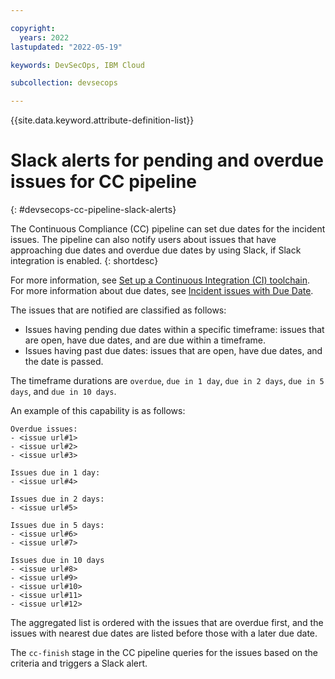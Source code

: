 ```yaml
---

copyright:
  years: 2022
lastupdated: "2022-05-19"

keywords: DevSecOps, IBM Cloud

subcollection: devsecops

---
```


{{site.data.keyword.attribute-definition-list}}

# Slack alerts for pending and overdue issues for CC pipeline
{: #devsecops-cc-pipeline-slack-alerts}

The Continuous Compliance (CC) pipeline can set due dates for the incident issues. The pipeline can also notify users about issues that have approaching due dates and overdue due dates by using Slack, if Slack integration is enabled.
{: shortdesc}

For more information, see [Set up a Continuous Integration (CI) toolchain](/docs/devsecops?topic=devsecops-tutorial-ci-devsecops-template#devsecops-ci-tool-integration-optional-slack). For more information about due dates, see [Incident issues with Due Date](/docs/devsecops?topic=devsecops-issues-due-date).

The issues that are notified are classified as follows:
* Issues having pending due dates within a specific timeframe: issues that are open, have due dates, and are due within a timeframe.
* Issues having past due dates: issues that are open, have due dates, and the date is passed.

The timeframe durations are `overdue`, `due in 1 day`, `due in 2 days`, `due in 5 days`, and `due in 10 days`.

An example of this capability is as follows:

```text
Overdue issues:
- <issue url#1>
- <issue url#2>
- <issue url#3>

Issues due in 1 day:
- <issue url#4>

Issues due in 2 days:
- <issue url#5>

Issues due in 5 days:
- <issue url#6>
- <issue url#7>

Issues due in 10 days
- <issue url#8>
- <issue url#9>
- <issue url#10>
- <issue url#11>
- <issue url#12>
```

The aggregated list is ordered with the issues that are overdue first, and the issues with nearest due dates are listed before those with a later due date.

The `cc-finish` stage in the CC pipeline queries for the issues based on the criteria and triggers a Slack alert.
